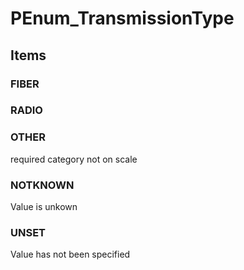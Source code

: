 # PEnum_TransmissionType

## Items

### FIBER


### RADIO


### OTHER
required category not on scale

### NOTKNOWN
Value is unkown

### UNSET
Value has not been specified
